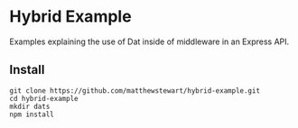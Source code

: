 # Hybrid Example
Examples explaining the use of Dat inside of middleware in an Express API.

## Install
```
git clone https://github.com/matthewstewart/hybrid-example.git
cd hybrid-example
mkdir dats
npm install
```
